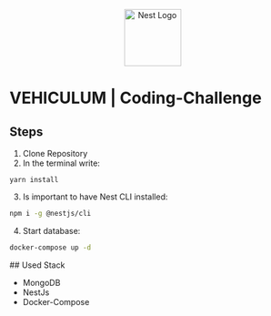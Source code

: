 <p align="center">
  <a href="http://nestjs.com/" target="blank"><img src="https://nestjs.com/img/logo-small.svg" width="100" alt="Nest Logo" /></a>
</p>

# VEHICULUM | Coding-Challenge

## Steps

1. Clone Repository
2. In the terminal write:

```
yarn install
```

3. Is important to have Nest CLI installed:

```bash
npm i -g @nestjs/cli
```

4. Start database:

```bash
docker-compose up -d
```

## Used Stack

- MongoDB
- NestJs
- Docker-Compose
